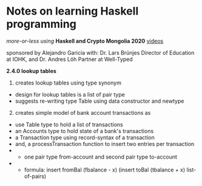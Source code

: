 # Notes on learning Haskell programming 
_more-or-less using_ **Haskell and Crypto Mongolia 2020** [videos]

sponsored by Alejandro Garicia
with: Dr. Lars Brünjes Director of Education at IOHK, and Dr. Andres Löh Partner at Well-Typed

**2.4.0 lookup tables**
1. creates lookup tables using type synonym
  - design for lookup tables is a list of pair type
  - suggests re-writing type Table using data constructor and newtype
2. creates simple model of bank account transactions as
 - use Table type to hold a list of transactions
 - an Accounts type to hold state of a bank's transactions
 - a Transaction type using record-syntax of a transaction
 - and, a processTransaction function to insert two entries per transaction
 - - one pair type from-account and second pair type to-account
 - - formula: insert fromBal (fbalance - x)  (insert toBal (tbalance + x) list-of-pairs)

[//]: # 
   [videos]: <https://www.youtube.com/playlist?list=PLJ3w5xyG4JWmBVIigNBytJhvSSfZZzfTm>


